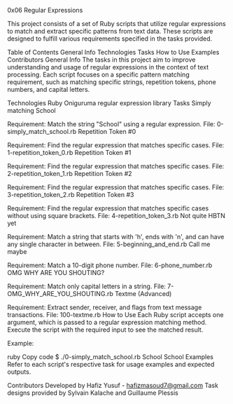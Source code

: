 0x06 Regular Expressions


This project consists of a set of Ruby scripts that utilize regular expressions to match and extract specific patterns from text data. These scripts are designed to fulfill various requirements specified in the tasks provided.

Table of Contents
General Info
Technologies
Tasks
How to Use
Examples
Contributors
General Info
The tasks in this project aim to improve understanding and usage of regular expressions in the context of text processing. Each script focuses on a specific pattern matching requirement, such as matching specific strings, repetition tokens, phone numbers, and capital letters.

Technologies
Ruby
Oniguruma regular expression library
Tasks
Simply matching School

Requirement: Match the string "School" using a regular expression.
File: 0-simply_match_school.rb
Repetition Token #0

Requirement: Find the regular expression that matches specific cases.
File: 1-repetition_token_0.rb
Repetition Token #1

Requirement: Find the regular expression that matches specific cases.
File: 2-repetition_token_1.rb
Repetition Token #2

Requirement: Find the regular expression that matches specific cases.
File: 3-repetition_token_2.rb
Repetition Token #3

Requirement: Find the regular expression that matches specific cases without using square brackets.
File: 4-repetition_token_3.rb
Not quite HBTN yet

Requirement: Match a string that starts with 'h', ends with 'n', and can have any single character in between.
File: 5-beginning_and_end.rb
Call me maybe

Requirement: Match a 10-digit phone number.
File: 6-phone_number.rb
OMG WHY ARE YOU SHOUTING?

Requirement: Match only capital letters in a string.
File: 7-OMG_WHY_ARE_YOU_SHOUTING.rb
Textme (Advanced)

Requirement: Extract sender, receiver, and flags from text message transactions.
File: 100-textme.rb
How to Use
Each Ruby script accepts one argument, which is passed to a regular expression matching method. Execute the script with the required input to see the matched result.

Example:

ruby
Copy code
$ ./0-simply_match_school.rb School
School
Examples
Refer to each script's respective task for usage examples and expected outputs.

Contributors
Developed by Hafiz Yusuf - hafizmasoud7@gmail.com
Task designs provided by Sylvain Kalache and Guillaume Plessis
